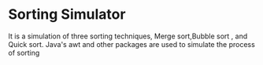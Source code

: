 # Sorting Simulator
It is a simulation of three sorting techniques, Merge sort,Bubble sort , and Quick sort.
Java's awt and other packages are used to simulate the process of sorting
